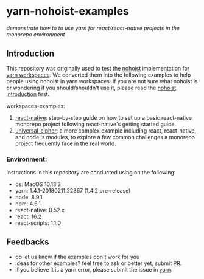# yarn-nohoist-examples

_demonstrate how to to use yarn for react/react-native projects in the monorepo environment_

## Introduction

This repository was originally used to test the [nohoist](https://github.com/yarnpkg/yarn/pull/4979) implementation for [yarn workspaces](https://yarnpkg.com/blog/2017/08/02/introducing-workspaces/). We converted them into the following examples to help people using nohoist in yarn workspaces. If you are not sure what nohoist is or wondering if you should/shouldn't use it, please read the [nohoist introduction](nohoist.md) first.

workspaces-examples:

1. [react-native](workspaces-examples/react-native): step-by-step guide on how to set up a basic react-native monorepo project following react-native's getting started guide. 
1. [universal-cipher](workspaces-examples/universal-cipher): a more complex example including react, react-native, and node.js modules, to explore a few common challenges a monorepo project frequently face in the real world.


### Environment: 
Instructions in this repository are conducted using on the following:

  - os: MacOS 10.13.3
  - yarn: 1.4.1-20180211.22367 (1.4.2 pre-release)
  - node: 8.9.1
  - npm: 4.6.1
  - react-native: 0.52.x
  - react: 16.2
  - react-scripts: 1.1.0

## Feedbacks
- do let us know if the examples don't work for you
- ideas for other examples? feel free to ask or better yet, submit PR.
- if you believe it is a yarn error, please submit the issue in [yarn](https://github.com/yarnpkg/yarn).
